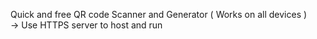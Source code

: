 Quick and free QR code Scanner and Generator ( Works on all devices ) <br>
-> Use HTTPS server to host and run
